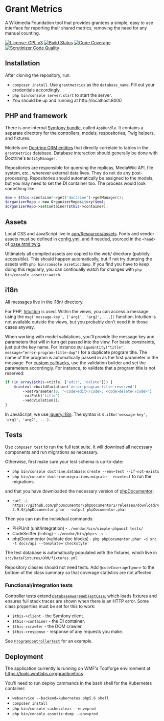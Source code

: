 Grant Metrics
=============

A Wikimedia Foundation tool that provides grantees a simple, easy to use interface for reporting their shared metrics, removing the need for any manual counting.

[![License: GPL v3](https://img.shields.io/badge/License-GPL%20v3-blue.svg)](https://www.gnu.org/licenses/gpl-3.0)
[![Build Status](https://scrutinizer-ci.com/g/wikimedia/grantmetrics/badges/build.png?b=master)](https://scrutinizer-ci.com/g/wikimedia/grantmetrics/build-status/master)
[![Code Coverage](https://scrutinizer-ci.com/g/wikimedia/grantmetrics/badges/coverage.png?b=master)](https://scrutinizer-ci.com/g/wikimedia/grantmetrics/?branch=master)
[![Scrutinizer Code Quality](https://scrutinizer-ci.com/g/wikimedia/grantmetrics/badges/quality-score.png?b=master)](https://scrutinizer-ci.com/g/wikimedia/grantmetrics/?branch=master)

## Installation

After cloning the repository, run:

* `composer install`. Use `grantmetrics` as the `database_name`. Fill out your credentials accordingly.
* `php bin/console server:start` to start the server.
* You should be up and running at http://localhost:8000

## PHP and framework

There is one internal [Symfony bundle](https://symfony.com/doc/current/bundles.html), called `AppBundle`. It contains a separate directory for the controllers, models, respositories, Twig helpers, and fixtures.

Models are [Doctrine ORM entities](http://docs.doctrine-project.org/projects/doctrine-orm/en/latest/reference/working-with-objects.html) that directly correlate to tables in the `grantmetrics` database. Database interaction should generally be done with Doctrine's `EntityManager`.

Repositories are responsible for querying the replicas, MediaWiki API, file system, etc., wherever external data lives. They do not do any post-processing. Repositories should automatically be assigned to the models, but you may need to set the DI container too. The process would look something like:

```php
$em = $this->container->get('doctrine')->getManager();
$organizerRepo = new OrganizerRepository($em);
$organizerRepo->setContainer($this->container);
```

## Assets

Local CSS and JavaScript live in [app/Resources/assets](https://github.com/wikimedia/grantmetrics/tree/master/app/Resources/assets). Fonts and vendor assets must be defined in [config.yml](https://github.com/wikimedia/grantmetrics/blob/master/app/config/config.yml#L44), and if needed, sourced in the `<head>` of [base.html.twig](https://github.com/wikimedia/grantmetrics/blob/master/app/Resources/views/base.html.twig).

Ultimately all compiled assets are copied to the web/ directory (publicly accessible). This should happen automatically, but if not try dumping the assets with `php bin/console assetic:dump`. If you find you have to keep doing this regularly, you can continually watch for changes with `php bin/console assetic:watch`.

## i18n

All messages live in the i18n/ directory.

For PHP, [Intuition](https://packagist.org/packages/krinkle/intuition) is used. Within the views, you can access a message using the `msg('message-key', ['arg1', 'arg2', ...])` function. Intuition is not available outside the views, but you probably don't need it in those cases anyway.

When working with model validations, you'll provide the message key and parameters that will in turn get passed into the view. For basic constraints, just put the key name. For instance `@UniqueEntity("title", message="error-program-title-dup")` for a duplicate program title. The name of the program is automatically passed in as the first parameter in the message. For [custom callbacks](https://symfony.com/doc/current/reference/constraints/Callback.html), use the validation builder and set the parameters accordingly. For instance, to validate that a program title is not reserved:

```php
if (in_array($this->title, ['edit', 'delete'])) {
    $context->buildViolation('error-program-title-reserved')
        ->setParameter(0, '<code>edit</code>, <code>delete</code>')
        ->atPath('title')
        ->addViolation();
}
```

In JavaScript, we use [jquery.i18n](https://github.com/wikimedia/jquery.i18n). The syntax is `$.i18n('message-key', 'arg1', 'arg2', ...)`.

## Tests

Use `composer test` to run the full test suite. It will download all necessary components and run migrations as necessary.

Otherwise, first make sure your test schema is up-to-date:

* `php bin/console doctrine:database:create --env=test --if-not-exists`
* `php bin/console doctrine:migrations:migrate --env=test` to run the migrations.

and that you have downloaded the necessary version of [phpDocumentor](https://www.phpdoc.org/):

* `curl -L https://github.com/phpDocumentor/phpDocumentor2/releases/download/v2.9.0/phpDocumentor.phar --output phpDocumentor.phar`

Then you can run the individual commands:

* PHPUnit (unit/integration) - `./vendor/bin/simple-phpunit tests/`
* CodeSniffer (linting) - `./vendor/bin/phpcs -s .`
* phpDocumentor (validate doc blocks) - `php phpDocumentor.phar -d src -t docs/api --template='checkstyle'`

The test database is automatically populated with the fixtures, which live in `src/DataFixtures/ORM/fixtures.yml`.

Repository classes should not need tests. Add `@codeCoverageIgnore` to the bottom of the class summary so that coverage statistics are not affected.

### Functional/integration tests

Controller tests extend [`DatabaseAwareWebTestCase`](https://github.com/wikimedia/grantmetrics/blob/master/tests/AppBundle/Controller/DatabaseAwareWebTestCase.php), which loads fixtures and ensures full stack traces are shown when there is an HTTP error. Some class properties must be set for this to work:

* `$this->client` - the Symfony client.
* `$this->container` - the DI container.
* `$this->crawler` - the DOM crawler.
* `$this->response` - response of any requests you make.

See [`ProgramControllerTest`](https://github.com/wikimedia/grantmetrics/blob/master/tests/AppBundle/Controller/ProgramControllerTest.php) for an example.

## Deployment

The application currently is running on WMF's Toolforge environment at https://tools.wmflabs.org/grantmetrics

You'll need to run deploy cammands in the bash shell for the Kubernetes container:

* `webservice --backend=kubernetes php5.6 shell`
* `composer install`
* `php bin/console cache:clear --env=prod`
* `php bin/console assetic:dump --env=prod`
